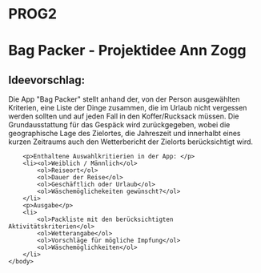 # PROG2

<!DOCTYPE html>
<html lang="de">
    <head>
        <meta charset="utf-8">
        <title>Projektvorschlag "Bag Packer</title>
        <link rel="stylesheet" href="{{ url_for('static', filename='main.css') }}">
    </head>
    <body>
        <h1>Bag Packer - Projektidee Ann Zogg</h1>
        <p>
        <h2>Ideevorschlag: </h2>
        <p> Die App "Bag Packer" stellt anhand der, von der Person ausgewählten Kriterien, eine Liste der Dinge zusammen, die im Urlaub nicht vergessen werden sollten und auf jeden Fall in den Koffer/Rucksack müssen. Die Grundausstattung für das Gespäck wird zurückgegeben, wobei die geographische Lage des Zielortes, die Jahreszeit und innerhalbt eines kurzen Zeitraums auch den Wetterbericht der Zielorts berücksichtigt wird.</p>

    	<p>Enthaltene Auswahlkritierien in der App: </p>
    	<li><ol>Weiblich / Männlich</ol>
    		<ol>Reiseort</ol>
    		<ol>Dauer der Reise</ol>   
    		<ol>Geschäftlich oder Urlaub</ol> 
    		<ol>Wäschemöglichekeiten gewünscht?</ol>
    	</li> 
    	<p>Ausgabe</p> 
    	<li>
    		<ol>Packliste mit den berücksichtigten Aktivitätskriterien</ol>
			<ol>Wetterangabe</ol>
    		<ol>Vorschläge für mögliche Impfung</ol>
    		<ol>Wäschemöglichkeiten</ol>
    	</li>    
    </body>

</html>
